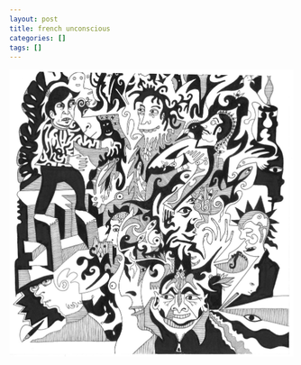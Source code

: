 ```yaml
---
layout: post
title: french unconscious
categories: []
tags: []
---
```


[![alt](/assets/img/blog/2005/french-unconscious-1200w.jpg)](/assets/img/blog/2005/french-unconscious-1200w.jpg)
